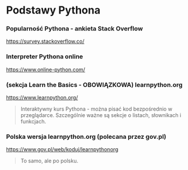 # Podstawy Pythona

### Popularność Pythona - ankieta Stack Overflow
https://survey.stackoverflow.co/

### Interpreter Pythona online
https://www.online-python.com/

### (sekcja Learn the Basics - OBOWIĄZKOWA) learnpython.org
https://www.learnpython.org/
> Interaktywny kurs Pythona - można pisać kod bezpośrednio w przeglądarce.
> Szczególnie ważne są sekcje o listach, słownikach i funkcjach.

### Polska wersja learnpython.org (polecana przez gov.pl)
https://www.gov.pl/web/koduj/learnpythonorg
> To samo, ale po polsku.
